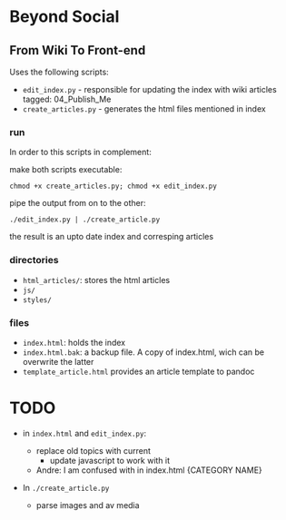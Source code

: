# Beyond Social
## From Wiki To Front-end
Uses the following scripts:
* `edit_index.py` - responsible for updating the index with wiki articles tagged: 04_Publish_Me
* `create_articles.py` - generates the html files mentioned in index

### run
In order to this scripts in complement:

make both scripts executable:

`chmod +x create_articles.py; chmod +x edit_index.py`

pipe the output from on to the other:

`./edit_index.py | ./create_article.py`

the result is an upto date index
and corresping articles

### directories
* `html_articles/`: stores the html articles
* `js/`
* `styles/`
### files
* `index.html`: holds the index
* `index.html.bak`: a backup file. A copy of index.html, wich can be overwrite the latter
* `template_article.html` provides an article template to pandoc



# TODO 
* in `index.html` and `edit_index.py`:
   * replace old topics with current
       * update javascript to work with it
   * Andre: I am confused with in index.html {CATEGORY NAME}
   
* In `./create_article.py` 
   * parse images and av media

